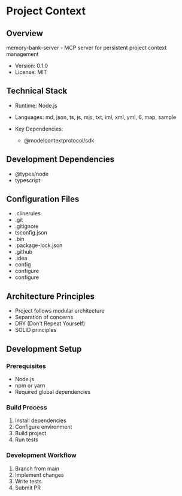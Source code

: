 # Project Context

## Overview
memory-bank-server - MCP server for persistent project context management
- Version: 0.1.0
- License: MIT

## Technical Stack
- Runtime: Node.js

- Languages: md, json, ts, js, mjs, txt, iml, xml, yml, 6, map, sample
- Key Dependencies:
  - @modelcontextprotocol/sdk

## Development Dependencies
- @types/node
- typescript

## Configuration Files
- .clinerules
- .git
- .gitignore
- tsconfig.json
- .bin
- .package-lock.json
- .github
- .idea
- config
- configure
- configure

## Architecture Principles
- Project follows modular architecture
- Separation of concerns
- DRY (Don't Repeat Yourself)
- SOLID principles

## Development Setup
### Prerequisites
- Node.js
- npm or yarn
- Required global dependencies

### Build Process
1. Install dependencies
2. Configure environment
3. Build project
4. Run tests

### Development Workflow
1. Branch from main
2. Implement changes
3. Write tests
4. Submit PR
